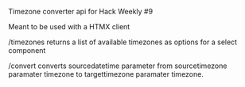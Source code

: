Timezone converter api for Hack Weekly #9

Meant to be used with a HTMX client

/timezones returns a list of available timezones as options for a select component

/convert converts sourcedatetime parameter from sourcetimezone paramater timezone to targettimezone paramater timezone.
